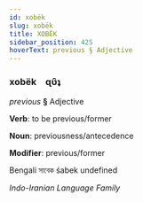 ```yaml
---
id: xobëk
slug: xobëk
title: XOBËK
sidebar_position: 425
hoverText: previous § Adjective
---
```


### xobëk&emsp;<span kind="abugida">ɋʋ̑ʇ</span>

*previous* **§** Adjective

**Verb**: to be previous/former

**Noun**: previousness/antecedence

**Modifier**: previous/former

Bengali সাবেক śabek undefined

*Indo-Iranian Language Family*